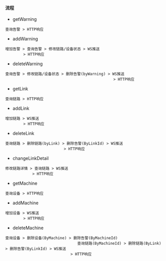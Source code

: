 #### 流程
* getWarning
```
查询告警 > HTTP响应
```
* addWarning
```
增加告警 > 查询告警 > 修改链路/设备状态 > WS推送
        > HTTP响应
```
* deleteWarning
```
查询告警 > 修改链路/设备状态 > 删除告警(byWarning) > WS推送
                                                > HTTP响应
```
* getLink
```
查询链路 > HTTP响应
```
* addLink
```
增加链路 > WS推送
        > HTTP响应
```
* deleteLink
```
查询链路 > 删除链路(byLink) > 删除告警(ByLinkId) > WS推送
                          > HTTP响应
```
* changeLinkDetail
```
修改链路详情 > 查询链路 > WS推送
            > HTTP响应
```
* getMachine
```
查询设备 > HTTP响应
```
* addMachine
```
增加设备 > WS推送
        > HTTP响应
```
* deleteMachine
```
查询设备 > 删除设备(ByMachine) > 删除告警(ByMachineId)
                                查询链路(ByMachineId) > 删除链路(ByLink) > 删除告警(ByLinkId) > WS推送
                             > HTTP响应
```
